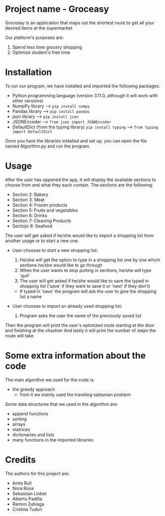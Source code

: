# Project name - Groceasy
Groceasy is an application that maps out the shortest route to get all your desired items at the supermarket

Our platform's purposes are:
1. Spend less time grocery shopping
2. Optimize student's free time 

# Installation 
To run our program, we have installed and imported the following packages:
* Python programming language (version 3.11.0, although it will work with other versions)
* NumpPy library --> ```pip install numpy```
* Pandas library --> ```pip install pandas```
* json library --> ```pip install json```
 * JSONEncoder --> ```from json import JSONEncoder```
* DefaultDict (from the typing library) ```pip install typing``` --> ```from typing import DefaultDict```

Once you have the libraries installed and set up, you can open the file named Algorithm.py and run the program.

# Usage
After the user has oppened the app, it will display the available sections to choose from and what they each contain.
The sections are the following:
* Section 2: Bakery
* Section 3: Meat
* Section 4: Frozen products
* Section 5: Fruits and vegetables
* Section 6: Drinks
* Section 7: Cleaning Products
* Sectiojn 8: Seafood

The user will get asked if he/she would like to import a shopping list from another usage or to start a new one.
* User chooses to start a new shopping list:
  1. He/she will get the option to type in a shopping list one by one which sections he/she would like to go through 
  2. When the user wants to stop putting in sections, he/she will type 'quit'
  3. The user will get asked if he/she would like to save the typed in shopping list ('save' if they want to save it or 'next' if they don't)
   * If typed in 'save' the program will ask the user to give the shopping list a name

* User chooses to import an already used shopping list:
  1. Program asks the user the name of the previously saved list
  
Then the program will print the user's optimized route starting at the door and finishing at the chashier
And lastly it will print the number of steps the route will take
  
# Some extra information about the code
The main algorithm we used for the code is:
* the greedy approach 
  * from it we mainly used the traveling salesman problem

Some data structures that we used in the algorithm are:
* append functions
* sorting
* arrays
* matrices
* dicitonaries and lists
* many functions in the imported libraries



# Credits
The authors for this project are:
* Anita Rull 
* Nora Rosa
* Sebastian Llobet 
* Alberto Padilla
* Ramon Zubiaga
* Cristina Tuduri
